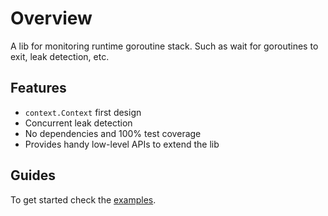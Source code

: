 # Overview

A lib for monitoring runtime goroutine stack.
Such as wait for goroutines to exit, leak detection, etc.

## Features

- `context.Context` first design
- Concurrent leak detection
- No dependencies and 100% test coverage
- Provides handy low-level APIs to extend the lib

## Guides

To get started check the [examples](examples_test.go).
